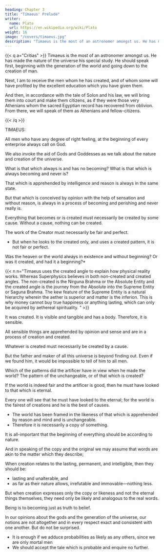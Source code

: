 ```yaml
---
heading: Chapter 3
title: "Timaeus' Prelude"
writer:
  name: Plato
  url: https://en.wikipedia.org/wiki/Plato
weight: 16
image: "/covers/timaeus.jpg"
description: "Timaeus is the most of an astronomer amongst us. He has made the nature of the universe his special study"
---
```




{{< q a="Critias" >}}
Timaeus is the most of an astronomer amongst us. He has made the nature of the universe his special study. He should speak first, beginning with the generation of the world and going down to the creation of man.

Next, I am to receive the men whom he has created, and of whom some will have profited by the excellent education which you have given them.

And then, in accordance with the tale of Solon and his law, we will bring them into court and make them citizens, as if they were those very Athenians whom the sacred Egyptian record has recovered from oblivion. From there, we will speak of them as Athenians and fellow-citizens.

<!-- SOCRATES= I see that I shall receive in my turn a perfect and splendid feast of reason. And now, Timaeus, you, I suppose, should speak next, after duly calling upon the Gods. -->
{{< /q >}}


TIMAEUS:

All men who have any degree of right feeling, at the beginning of every enterprise always call on God. 

We also invoke the aid of Gods and Goddesses as we talk about the nature and creation of the universe. <!-- , how created or how existing without creation, if we be not altogether out of our wits, must  -->

<!--  and pray that our words may be acceptable to them and consistent with themselves.  -->

<!-- Let this, then, be our invocation of the Gods, to which I add an exhortation of myself to speak in such manner as will be most intelligible to you, and will most accord with my own intent. -->

What is that which always is and has no becoming? What is that which is always becoming and never is?

That which is apprehended by intelligence and reason is always in the same state. 

But that which is conceived by opinion with the help of sensation and without reason, is always in a process of becoming and perishing and never really is. 

Everything that becomes or is created must necessarily be created by some cause. Without a cause, nothing can be created. 

The work of the Creator<!-- , whenever he looks to the unchangeable and fashions the form and nature of his work after an unchangeable pattern, --> must necessarily be fair and perfect.
- But when he looks to the created only, and uses a created pattern, it is not fair or perfect. 

Was the heaven or the world always in existence and without beginning? Or was it created, and had it a beginning?*

{{< n n="Timaeus uses the created angle to explain how physical reality works. Whereas Superphysics believes in both non-created and created angles. The non-created is the Nirguna Brahma or the Absolute Entity and the created angle is the journey from the Absolute into the Supreme Entity or Saguna Brahma. The kew feature of the Supreme Entity is a natural hierarchy wherein the aether is superior and matter is the inferion. This is why money cannot buy true happiness or anything lasting, which can only be acquired by aethereal spirituality. " >}} 


<!-- , whether called by this or by any other more appropriate name—assuming the name, I am asking a question which has to be asked at the beginning of an enquiry about anything—was the world,  -->

It was created. It is visible and tangible and has a body. Therefore, it is sensible. 

All sensible things are apprehended by opinion and sense and are in a process of creation and created. 

Whatever is created must necessarily be created by a cause.

But the father and maker of all this universe is beyond finding out. Even if we found him, it would be impossible to tell of him to all men.

Which of the patterns did the artificer have in view when he made the world? The pattern of the unchangeable, or of that which is created? 

If the world is indeed fair and the artificer is good, then he must have looked to that which is eternal. 

<!-- But if what cannot be said without blasphemy is true, then to the created pattern.  -->

Every one will see that he must have looked to the eternal; for the world is the fairest of creations and he is the best of causes.
- The world has been framed in the likeness of that which is apprehended by reason and mind and is unchangeable.
- Therefore it is necessarily a copy of something.

It is all-important that the beginning of everything should be according to nature. 

And in speaking of the copy and the original we may assume that words are akin to the matter which they describe; 

When creation relates to the lasting, permanent, and intelligible, then they should be:
- lasting and unalterable, and
- as far as their nature allows, irrefutable and immovable—nothing less. 

But when creation expresses only the copy or likeness and not the eternal things themselves, they need only be likely and analogous to the real words. 

Being is to becoming just as truth to belief. 

In our opinions about the gods and the generation of the universe, our notions are not altogether and in every respect exact and consistent with one another. But do not be surprised. 
- It is enough if we adduce probabilities as likely as any others, since we are only mortal men
- We should accept the tale which is probable and enquire no further.



<!-- SOCRATES= Excellent, Timaeus; and we will do precisely as you bid us. The prelude is charming, and is already accepted by us—may we beg of you to proceed to the strain? --> 


<!-- TIMAEUS=  -->

